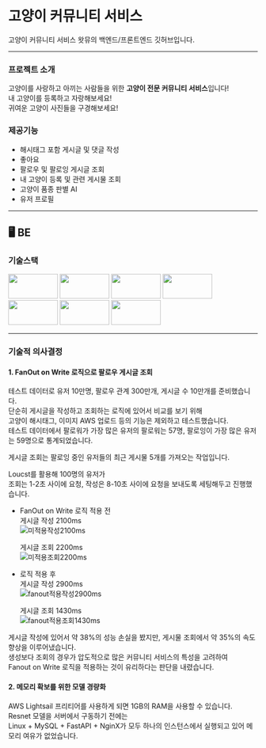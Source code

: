 # 고양이 커뮤니티 서비스

고양이 커뮤니티 서비스 왓뮤의 백엔드/프론트엔드 깃허브입니다.

---

### 프로젝트 소개

고양이를 사랑하고 아끼는 사람들을 위한 **고양이 전문 커뮤니티 서비스**입니다! <br>
내 고양이를 등록하고 자랑해보세요! <br>
귀여운 고양이 사진들을 구경해보세요! <br>

### 제공기능

- 해시태그 포함 게시글 및 댓글 작성
- 좋아요
- 팔로우 및 팔로잉 게시글 조회
- 내 고양이 등록 및 관련 게시물 조회
- 고양이 품종 판별 AI
- 유저 프로필

---

## 🖥 BE 

### 기술스택
<div align=left> 
  <img src="https://img.shields.io/badge/fastapi-009688?style=for-the-badge&logo=fastapi&logoColor=white" width=100 height=50/>
  <img src="https://img.shields.io/badge/mysql-4479A1?style=for-the-badge&logo=mysql&logoColor=white" width=100 height=50/>
  <img src="https://img.shields.io/badge/awsLightsail-FF9900?style=for-the-badge&logo=amazonec2&logoColor=white" width=100 height=50/>
  <img src="https://img.shields.io/badge/redis-FF4438?style=for-the-badge&logo=redis&logoColor=white" width=100 height=50/>
  <img src="https://img.shields.io/badge/nginx-009639?style=for-the-badge&logo=nginx&logoColor=white" width=100 height=50/>
  <img src="https://img.shields.io/badge/pytorch-EE4C2C?style=for-the-badge&logo=pytorch&logoColor=white" width=100 height=50/>
  <img src="https://img.shields.io/badge/pandas-150458?style=for-the-badge&logo=pandas&logoColor=white" width=100 height=50/>
</div>

---

### 기술적 의사결정

#### 1. FanOut on Write 로직으로 팔로우 게시글 조회

테스트 데이터로 유저 10만명, 팔로우 관계 300만개, 게시글 수 10만개를 준비했습니다. <br>
단순히 게시글을 작성하고 조회하는 로직에 있어서 비교를 보기 위해 <br>
고양이 해시태그, 이미지 AWS 업로드 등의 기능은 제외하고 테스트했습니다. <br>
테스트 데이터에서 팔로워가 가장 많은 유저의 팔로워는 57명, 팔로잉이 가장 많은 유저는 59명으로 통계되었습니다. <br>

게시글 조회는 팔로잉 중인 유저들의 최근 게시물 5개를 가져오는 작업입니다. <br>

Loucst를 활용해 100명의 유저가 <br>
조회는 1-2초 사이에 요청, 작성은 8-10초 사이에 요청을 보내도록 세팅해두고 진행했습니다. <br>

- FanOut on Write 로직 적용 전 <br>
  게시글 작성 2100ms <br>
  ![미적용작성2100ms](https://github.com/user-attachments/assets/4ca70504-bb11-4e64-b8fa-8e49561a129b)

  게시글 조회 2200ms <br>
  ![미적용조회2200ms](https://github.com/user-attachments/assets/97a3c22c-fbe6-4080-991d-b0219df6ff92)



  
- 로직 적용 후 <br>
  게시글 작성 2900ms <br>
  ![fanout적용작성2900ms](https://github.com/user-attachments/assets/329478b5-7af1-4f5a-837e-1370f0289615)

  게시글 조회 1430ms <br>
  ![fanout적용조회1430ms](https://github.com/user-attachments/assets/51e70a96-835b-455a-8c67-00c0b69dffc2)



게시글 작성에 있어서 약 38%의 성능 손실을 봤지만, 게시물 조회에서 약 35%의 속도 향상을 이루어냈습니다. <br>
생성보다 조회의 경우가 압도적으로 많은 커뮤니티 서비스의 특성을 고려하여 <br>
Fanout on Write 로직을 적용하는 것이 유리하다는 판단을 내렸습니다. <br>


#### 2. 메모리 확보를 위한 모델 경량화

AWS Lightsail 프리티어를 사용하게 되면 1GB의 RAM을 사용할 수 있습니다. <br>
Resnet 모델을 서버에서 구동하기 전에는 <br>
Linux + MySQL + FastAPI + NginX가 모두 하나의 인스턴스에서 실행되고 있어 메모리 여유가 없었습니다. <br>
